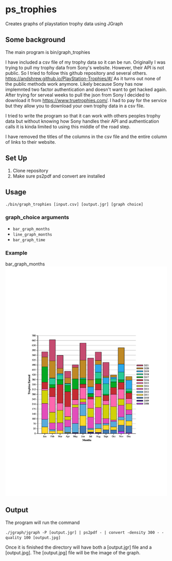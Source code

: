 # ps_trophies
Creates graphs of playstation trophy data using JGraph


## Some background
The main program is bin/graph_trophies

I have included a csv file of my trophy data so it can be run. Originally I was trying to pull my trophy data from Sony's website. However, their API is not public.
So I tried to follow this github repository and several others. https://andshrew.github.io/PlayStation-Trophies/#/
As it turns out none of the public methods work anymore. Likely because Sony has now implemnted two factor authentication and doesn't want to get hacked again. After trying for serveal weeks to pull the json from Sony I decided to download it from https://www.truetrophies.com/. I had to pay for the service but they allow you to download your own trophy data in a csv file. 

I tried to write the program so that it can work with others peoples trophy data but without knowing how Sony handles their API and authentication calls it is kinda limited to using this middle of the road step. 

I have removed the titles of the columns in the csv file and the entire column of links to their website. 

## Set Up
1. Clone repository
2. Make sure ps2pdf and convert are installed

## Usage

```
./bin/graph_trophies [input.csv] [output.jgr] [graph choice]
```

### graph_choice arguments
* `bar_graph_months`
* `line_graph_months`
* `bar_graph_time`

### Example
bar_graph_months
![Screenshot](bar_months.jpg)

## Output
The program will run the command
```
./jgraph/jgraph -P [output.jgr] | ps2pdf - | convert -density 300 - -quality 100 [output.jpg]
```
Once it is finished the directory will have both a [output.jgr] file and a [output.jpg]. 
The [output.jpg] file will be the image of the graph. 
